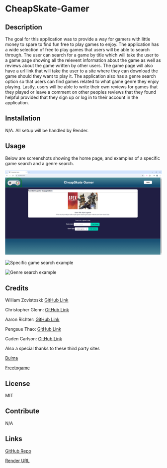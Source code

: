 # CheapSkate-Gamer

## Description

The goal for this application was to provide a way for gamers with little money to spare to find fun free to play games to enjoy. The application has a wide selection of free to play games that users will be able to search through. The user can search for a game by title which will take the user to a game page showing all the relevent information about the game as well as reviews about the game written by other users. The game page will also have a url link that will take the user to a site where they can download the game should they want to play it. The application also has a genre search option so that users can find games related to what game genre they enjoy playing. Lastly, users will be able to write their own reviews for games that they played or leave a comment on other peoples reviews that they found helpful provided that they sign up or log in to their account in the application.

## Installation

N/A. All setup will be handled by Render.

## Usage

Below are screenshots showing the home page, and examples of a specific game search and a genre search.

![Website home page](./assets/images/homepage-example.png)

![Specific game search example](./assets/images/)

![Genre search example](./assets/images/)

## Credits

William Zovistoski: [GitHub Link](https://github.com/WillZovo94)

Christopher Glenn: [GitHub Link](https://github.com/TalanvorD)

Aaron Richter: [GitHub Link](https://github.com/anrichter2)

Pengsue Thao: [GitHub Link](https://github.com/PengsueT)

Caden Carlson: [GitHub Link](https://github.com/Cadcar01)

Also a special thanks to these third party sites

[Bulma](https://bulma.io/)

[Freetogame](https://www.freetogame.com/)

## License

MIT

## Contribute

N/A

## Links

[GitHub Repo](https://github.com/WillZovo94/CheapSkate-Gamer)

[Render URL]()